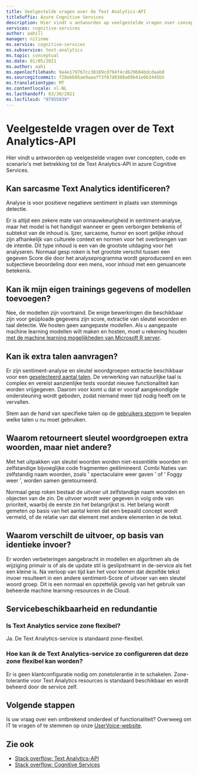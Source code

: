 ```yaml
---
title: Veelgestelde vragen over de Text Analytics-API
titleSuffix: Azure Cognitive Services
description: Hier vindt u antwoorden op veelgestelde vragen over concepten, code en scenario's met betrekking tot de Text Analytics-API voor Azure Cognitive Services.
services: cognitive-services
author: aahill
manager: nitinme
ms.service: cognitive-services
ms.subservice: text-analytics
ms.topic: conceptual
ms.date: 01/05/2021
ms.author: aahi
ms.openlocfilehash: 9a4e179767cc38169cd794f4cd629604bdcdaab0
ms.sourcegitcommit: f28ebb95ae9aaaff3f87d8388a09b41e0b3445b5
ms.translationtype: MT
ms.contentlocale: nl-NL
ms.lasthandoff: 03/30/2021
ms.locfileid: "97955039"
---
```

# <a name="frequently-asked-questions-faq-about-the-text-analytics-api"></a>Veelgestelde vragen over de Text Analytics-API

 Hier vindt u antwoorden op veelgestelde vragen over concepten, code en scenario's met betrekking tot de Text Analytics-API in azure Cognitive Services.

## <a name="can-text-analytics-identify-sarcasm"></a>Kan sarcasme Text Analytics identificeren?

Analyse is voor positieve negatieve sentiment in plaats van stemmings detectie.

Er is altijd een zekere mate van onnauwkeurigheid in sentiment-analyse, maar het model is het handigst wanneer er geen verborgen betekenis of subtekst van de inhoud is. Ijzer, sarcasme, humor en soort gelijke inhoud zijn afhankelijk van culturele context en normen voor het overbrengen van de intentie. Dit type inhoud is een van de grootste uitdaging voor het analyseren. Normaal gesp roken is het grootste verschil tussen een gegeven Score die door het analyseprogramma wordt geproduceerd en een subjectieve beoordeling door een mens, voor inhoud met een genuancete betekenis.

## <a name="can-i-add-my-own-training-data-or-models"></a>Kan ik mijn eigen trainings gegevens of modellen toevoegen?

Nee, de modellen zijn voortraind. De enige bewerkingen die beschikbaar zijn voor geüploade gegevens zijn score, extractie van sleutel woorden en taal detectie. We hosten geen aangepaste modellen. Als u aangepaste machine learning modellen wilt maken en hosten, moet u rekening houden [met de machine learning mogelijkheden van Microsoft R server](/r-server/r/concept-what-is-the-microsoftml-package).

## <a name="can-i-request-additional-languages"></a>Kan ik extra talen aanvragen?

Er zijn sentiment-analyse en sleutel woordgroepen extractie beschikbaar voor een [geselecteerd aantal talen](./language-support.md). De verwerking van natuurlijke taal is complex en vereist aanzienlijke tests voordat nieuwe functionaliteit kan worden vrijgegeven. Daarom voor komt u dat er vooraf aangekondigde ondersteuning wordt geboden, zodat niemand meer tijd nodig heeft om te vervallen. 

Stem aan de hand van specifieke talen op de [gebruikers stem](https://cognitive.uservoice.com/forums/555922-text-analytics)om te bepalen welke talen u nu moet gebruiken. 

## <a name="why-does-key-phrase-extraction-return-some-words-but-not-others"></a>Waarom retourneert sleutel woordgroepen extra woorden, maar niet andere?

Met het uitpakken van sleutel woorden worden niet-essentiële woorden en zelfstandige bijvoeglijke code fragmenten geëlimineerd. Combi Naties van zelfstandig naam woorden, zoals ' spectaculaire weer gaven ' of ' Foggy weer ', worden samen geretourneerd.

Normaal gesp roken bestaat de uitvoer uit zelfstandige naam woorden en objecten van de zin. De uitvoer wordt weer gegeven in volg orde van prioriteit, waarbij de eerste zin het belangrijkst is. Het belang wordt gemeten op basis van het aantal keren dat een bepaald concept wordt vermeld, of de relatie van dat element met andere elementen in de tekst.

## <a name="why-does-output-vary-given-identical-inputs"></a>Waarom verschilt de uitvoer, op basis van identieke invoer?

Er worden verbeteringen aangebracht in modellen en algoritmen als de wijziging primair is of als de update stil is geslipstreamt in de-service als het een kleine is. Na verloop van tijd kan het voor komen dat dezelfde tekst invoer resulteert in een andere sentiment-Score of uitvoer van een sleutel woord groep. Dit is een normaal en opzettelijk gevolg van het gebruik van beheerde machine learning-resources in de Cloud.

## <a name="service-availability-and-redundancy"></a>Servicebeschikbaarheid en redundantie

### <a name="is-text-analytics-service-zone-resilient"></a>Is Text Analytics service zone flexibel?

Ja. De Text Analytics-service is standaard zone-flexibel.

### <a name="how-do-i-configure-the-text-analytics-service-to-be-zone-resilient"></a>Hoe kan ik de Text Analytics-service zo configureren dat deze zone flexibel kan worden?

Er is geen klantconfiguratie nodig om zonetolerantie in te schakelen. Zone-tolerantie voor Text Analytics resources is standaard beschikbaar en wordt beheerd door de service zelf.

## <a name="next-steps"></a>Volgende stappen

Is uw vraag over een ontbrekend onderdeel of functionaliteit? Overweeg om IT te vragen of te stemmen op onze [UserVoice-website](https://cognitive.uservoice.com/forums/555922-text-analytics).

## <a name="see-also"></a>Zie ook

 * [Stack overflow: Text Analytics-API](https://stackoverflow.com/questions/tagged/text-analytics-api)   
 * [Stack overflow: Cognitive Services](https://stackoverflow.com/questions/tagged/microsoft-cognitive)
